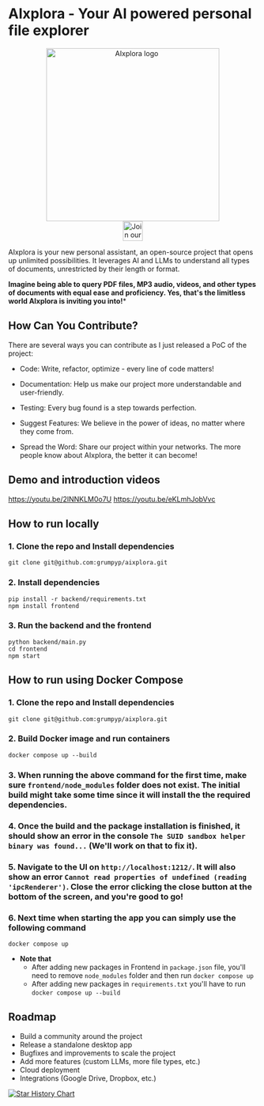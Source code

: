 # AIxplora - Your AI powered personal file explorer
<p align="center">
  <img src="aixplora_logo.png" width="350" title="AIxplora logo"><br>
<a href="https://discord.com/invite/M2AuGZvgHq">
  <img src="https://img.shields.io/badge/discord-join%20chat-blue.svg" alt="Join our Discord" height="40"></a>
</p>

AIxplora is your new personal assistant, an open-source project that opens up unlimited possibilities.
It leverages AI and LLMs to understand all types of documents, unrestricted by their length or format.

**Imagine being able to query PDF files, MP3 audio, videos, and other types of documents with equal ease and proficiency. 
Yes, that's the limitless world AIxplora is inviting you into!***


## How Can You Contribute?
There are several ways you can contribute as I just released a PoC of the project:

- Code: Write, refactor, optimize - every line of code matters!

- Documentation: Help us make our project more understandable and user-friendly.

- Testing: Every bug found is a step towards perfection.

- Suggest Features: We believe in the power of ideas, no matter where they come from.

- Spread the Word: Share our project within your networks. The more people know about AIxplora, the better it can become!

## Demo and introduction videos
https://youtu.be/2lNNKLM0o7U
https://youtu.be/eKLmhJobVvc


## How to run locally

### 1. Clone the repo and Install dependencies
```
git clone git@github.com:grumpyp/aixplora.git
```
### 2. Install dependencies
```
pip install -r backend/requirements.txt
npm install frontend
```
### 3. Run the backend and the frontend
```
python backend/main.py
cd frontend
npm start
```

## How to run using Docker Compose

### 1. Clone the repo and Install dependencies
```
git clone git@github.com:grumpyp/aixplora.git
```
### 2. Build Docker image and run containers
```
docker compose up --build
```
### 3. When running the above command for the first time, make sure `frontend/node_modules` folder does not exist. The initial build might take some time since it will install the the required dependencies.

### 4. Once the build and the package installation is finished, it should show an error in the console `The SUID sandbox helper binary was found...` (We'll work on that to fix it).
### 5. Navigate to the UI on `http://localhost:1212/`. It will also show an error `Cannot read properties of undefined (reading 'ipcRenderer')`. Close the error clicking the close button at the bottom of the screen, and you're good to go!
### 6. Next time when starting the app you can simply use the following command
```
docker compose up
```

- **Note that** 
  - After adding new packages in Frontend in `package.json` file, you'll need to remove `node_modules` folder and then run `docker compose up`
  - After adding new packages in `requirements.txt` you'll have to run `docker compose up --build`


## Roadmap

- Build a community around the project
- Release a standalone desktop app
- Bugfixes and improvements to scale the project
- Add more features (custom LLMs, more file types, etc.)
- Cloud deployment
- Integrations (Google Drive, Dropbox, etc.)

[![Star History Chart](https://api.star-history.com/svg?repos=grumpyp/aixplora&type=Date)](https://star-history.com/#grumpyp/aixplora&Date)

